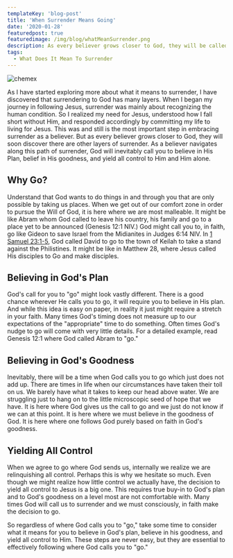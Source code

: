 ```yaml
---
templateKey: 'blog-post'
title: 'When Surrender Means Going'
date: '2020-01-28'
featuredpost: true
featuredimage: /img/blog/whatMeanSurrender.png
description: As every believer grows closer to God, they will be called to deeper levels of surrender. Here we talk about when surrender means going.
tags:
  - What Does It Mean To Surrender
---
```


![chemex](/img/whatMeanSurrender.png)

As I have started exploring more about what it means to surrender, I have discovered that surrendering to God has many layers. When I began my journey in following Jesus, surrender was mainly about recognizing the human condition. So I realized my need for Jesus, understood how I fall short without Him, and responded accordingly by committing my life to living for Jesus. This was and still is the most important step in embracing surrender as a believer. But as every believer grows closer to God, they will soon discover there are other layers of surrender. As a believer navigates along this path of surrender, God will inevitably call you to believe in His Plan, belief in His goodness, and yield all control to Him and Him alone.

## Why Go?

Understand that God wants to do things in and through you that are only possible by taking us places. When we get out of our comfort zone in order to pursue the Will of God, it is here where we are most malleable. It might be like Abram whom God called to leave his country, his family and go to a place yet to be announced (Genesis 12:1 NIV.) God might call you to, in faith, go like Gideon to save Israel from the Midianites in Judges 6:14 NIV. In [1 Samuel 23:1-5](https://www.bible.com/bible/111/1sa.23.1-5.niv), God called David to go to the town of Keilah to take a stand against the Philistines. It might be like in Matthew 28, where Jesus called His disciples to Go and make disciples.

## Believing in God's Plan

God's call for you to "go" might look vastly different. There is a good chance wherever He calls you to go, it will require you to believe in His plan. And while this idea is easy on paper, in reality it just might require a stretch in your faith. Many times God's timing does not measure up to our expectations of the "appropriate" time to do something. Often times God's nudge to go will come with very little details. For a detailed example, read Genesis 12:1 where God called Abram to "go."

## Believing in God's Goodness

Inevitably, there will be a time when God calls you to go which just does not add up. There are times in life when our circumstances have taken their toll on us. We barely have what it takes to keep our head above water. We are struggling just to hang on to the little microscopic seed of hope that we have. It is here where God gives us the call to go and we just do not know if we can at this point. It is here where we must believe in the goodness of God. It is here where one follows God purely based on faith in God's goodness.

## Yielding All Control

When we agree to go where God sends us, internally we realize we are relinquishing all control. Perhaps this is why we hesitate so much. Even though we might realize how little control we actually have, the decision to yield all control to Jesus is a big one. This requires true buy-in to God's plan and to God's goodness on a level most are not comfortable with. Many times God will call us to surrender and we must consciously, in faith make the decision to go.

So regardless of where God calls you to "go," take some time to consider what it means for you to believe in God's plan, believe in his goodness, and yield all control to Him. These steps are never easy, but they are essential to effectively following where God calls you to "go."
